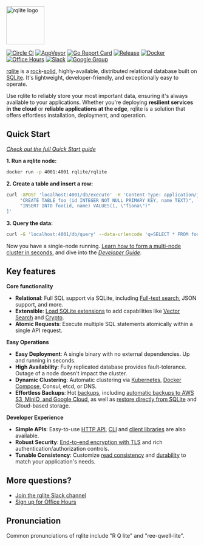 <picture>
 <source media="(prefers-color-scheme: light)" srcset="DOC/logo-text.png">
  <source media="(prefers-color-scheme: dark)" srcset="DOC/logo-text-dark.png">
 <img alt="rqlite logo" src="DOC/logo-text.png" height=100>
</picture>

[![Circle CI](https://circleci.com/gh/rqlite/rqlite/tree/master.svg?style=svg)](https://circleci.com/gh/rqlite/rqlite/tree/master)
[![AppVeyor](https://ci.appveyor.com/api/projects/status/github/rqlite/rqlite?branch=master&svg=true)](https://ci.appveyor.com/project/otoolep/rqlite)
[![Go Report Card](https://goreportcard.com/badge/github.com/rqlite/rqlite)](https://goreportcard.com/report/github.com/rqlite/rqlite/v8)
[![Release](https://img.shields.io/github/release/rqlite/rqlite.svg)](https://github.com/rqlite/rqlite/releases)
[![Docker](https://img.shields.io/docker/pulls/rqlite/rqlite?style=plastic)](https://hub.docker.com/r/rqlite/rqlite/)
[![Office Hours](https://img.shields.io/badge/Office%20Hours--yellow.svg)](https://rqlite.io/office-hours)
[![Slack](https://img.shields.io/badge/Slack--purple.svg)](https://www.rqlite.io/join-slack)
[![Google Group](https://img.shields.io/badge/Google%20Group--blue.svg)](https://groups.google.com/group/rqlite)

[rqlite](https://rqlite.io) is a [rock](https://www.sqlite.org/testing.html)-[solid](https://philipotoole.com/how-is-rqlite-tested/), highly-available, distributed relational database built on [SQLite](https://www.sqlite.org/). It's lightweight, developer-friendly, and exceptionally easy to operate.

Use rqlite to reliably store your most important data, ensuring it's always available to your applications. Whether you're deploying **resilient services in the cloud** or **reliable applications at the edge**, rqlite is a solution that offers effortless installation, deployment, and operation.

## Quick Start
[_Check out the full Quick Start guide_](https://rqlite.io/docs/quick-start/)

**1. Run a rqlite node:**
```bash
docker run -p 4001:4001 rqlite/rqlite
```

**2. Create a table and insert a row:**
```bash
curl -XPOST 'localhost:4001/db/execute' -H 'Content-Type: application/json' -d '[
     "CREATE TABLE foo (id INTEGER NOT NULL PRIMARY KEY, name TEXT)",
     "INSERT INTO foo(id, name) VALUES(1, \"fiona\")"
]'
```

**3. Query the data:**
```bash
curl -G 'localhost:4001/db/query' --data-urlencode 'q=SELECT * FROM foo'
```

Now you have a single-node running. [Learn how to form a multi-node cluster in seconds.](https://rqlite.io/docs/clustering/) and dive into the [_Developer Guide_](https://www.rqlite.io/docs/api).

## Key features

**Core functionality**
- **Relational**: Full SQL support via SQLite, including [Full-text search](https://www.sqlite.org/fts5.html), JSON support, and more.
- **Extensible**: [Load SQLite extensions](https://rqlite.io/docs/guides/extensions/) to add capabilities like [Vector Search](https://github.com/asg017/sqlite-vec) and [Crypto](https://github.com/nalgeon/sqlean).
- **Atomic Requests**: Execute multiple SQL statements atomically within a single API request.

**Easy Operations**
- **Easy Deployment**: A single binary with no external dependencies. Up and running in seconds.
- **High Availability**: Fully replicated database provides fault-tolerance. Outage of a node doesn't impact the cluster.
- **Dynamic Clustering**: Automatic clustering via [Kubernetes](https://rqlite.io/docs/guides/kubernetes/), [Docker Compose](https://rqlite.io/docs/guides/docker-compose/), Consul, etcd, or DNS.
- **Effortless Backups**: Hot [backups](https://rqlite.io/docs/guides/backup/), including [automatic backups to AWS S3, MinIO, and Google Cloud](https://rqlite.io/docs/guides/backup/#automatic-backups), as well as [restore directly from SQLite](https://rqlite.io/docs/guides/backup/#restoring-from-sqlite) and Cloud-based storage.

**Developer Experience**
- **Simple APIs**: Easy-to-use [HTTP API](https://rqlite.io/docs/api/), [CLI](https://rqlite.io/docs/cli/) and [client libraries](https://rqlite.io/docs/api/client-libraries/) are also available.
- **Robust Security**: [End-to-end encryption with TLS](https://rqlite.io/docs/guides/security/) and rich authentication/authorization controls.
- **Tunable Consistency**: Customize [read consistency](https://rqlite.io/docs/api/read-consistency/) and [durability](https://rqlite.io/docs/api/queued-writes/) to match your application's needs.

## More questions?
- [Join the rqlite Slack channel](https://rqlite.io/join-slack)
- [Sign up for Office Hours](https://rqlite.io/office-hours)

## Pronunciation
Common pronunciations of rqlite include "R Q lite" and "ree-qwell-lite".
